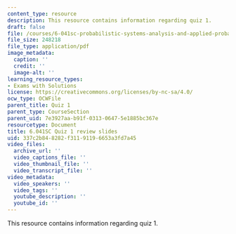 ```yaml
---
content_type: resource
description: This resource contains information regarding quiz 1.
draft: false
file: /courses/6-041sc-probabilistic-systems-analysis-and-applied-probability-fall-2013/337c2b848282f31191196653a3fd7a45_MIT6_041SCF13_quiz01_revi.pdf
file_size: 248218
file_type: application/pdf
image_metadata:
  caption: ''
  credit: ''
  image-alt: ''
learning_resource_types:
- Exams with Solutions
license: https://creativecommons.org/licenses/by-nc-sa/4.0/
ocw_type: OCWFile
parent_title: Quiz 1
parent_type: CourseSection
parent_uid: 7e3927aa-b91f-0313-0647-5e1885bc367e
resourcetype: Document
title: 6.041SC Quiz 1 review slides
uid: 337c2b84-8282-f311-9119-6653a3fd7a45
video_files:
  archive_url: ''
  video_captions_file: ''
  video_thumbnail_file: ''
  video_transcript_file: ''
video_metadata:
  video_speakers: ''
  video_tags: ''
  youtube_description: ''
  youtube_id: ''
---
```

This resource contains information regarding quiz 1.